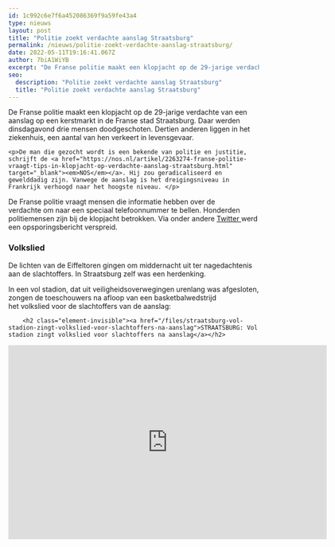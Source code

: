 ```yaml
---
id: 1c992c6e7f6a452086369f9a59fe43a4
type: nieuws
layout: post
title: "Politie zoekt verdachte aanslag Straatsburg"
permalink: /nieuws/politie-zoekt-verdachte-aanslag-straatsburg/
date: 2022-05-11T19:16:41.067Z
author: 7biA1WiYB
excerpt: "De Franse politie maakt een klopjacht op de 29-jarige verdachte van een aanslag op een kerstmarkt in de Franse stad Straatsburg. Daar werden dinsdagavond drie mensen doodgeschoten. Dertien anderen liggen in het ziekenhuis, een aantal van hen verkeert in levensgevaar.   "
seo:
  description: "Politie zoekt verdachte aanslag Straatsburg"
  title: "Politie zoekt verdachte aanslag Straatsburg"
---
```

De Franse politie maakt een klopjacht op de 29-jarige verdachte van een aanslag op een kerstmarkt in de Franse stad Straatsburg. Daar werden dinsdagavond drie mensen doodgeschoten. Dertien anderen liggen in het ziekenhuis, een aantal van hen verkeert in levensgevaar.   

    <p>De man die gezocht wordt is een bekende van politie en justitie, schrijft de <a href="https://nos.nl/artikel/2263274-franse-politie-vraagt-tips-in-klopjacht-op-verdachte-aanslag-straatsburg.html" target="_blank"><em>NOS</em></a>. Hij zou geradicaliseerd en gewelddadig zijn. Vanwege de aanslag is het dreigingsniveau in Frankrijk verhoogd naar het hoogste niveau. </p>
<p>De Franse politie vraagt mensen die informatie hebben over de verdachte om naar een speciaal telefoonnummer te bellen. Honderden politiemensen zijn bij de klopjacht betrokken. Via onder andere <a href="https://twitter.com/PoliceNationale/status/1072919322610335750?ref_src=twsrc%5Etfw%7Ctwcamp%5Etweetembed%7Ctwterm%5E1072919322610335750&amp;ref_url=https%3A%2F%2Fwww.nytimes.com%2F2018%2F12%2F12%2Fworld%2Feurope%2Ffrance-strasbourg-shooting.html" target="_blank">Twitter </a>werd een opsporingsbericht verspreid. </p>
<h3>Volkslied</h3>
<p>De lichten van de Eiffeltoren gingen om middernacht uit ter nagedachtenis aan de slachtoffers. In Straatsburg zelf was een herdenking.</p>
<p>In een vol stadion, dat uit veiligheidsoverwegingen urenlang was afgesloten, zongen de toeschouwers na afloop van een basketbalwedstrijd het volkslied voor de slachtoffers van de aanslag: <div class="media media-element-container media-default"><div id="file-535617" class="file file-video file-video-youtube">

        <h2 class="element-invisible"><a href="/files/straatsburg-vol-stadion-zingt-volkslied-voor-slachtoffers-na-aanslag">STRAATSBURG: Vol stadion zingt volkslied voor slachtoffers na aanslag</a></h2>
    
  
  <div class="content">
    <div class="media-youtube-video media-element file-default media-youtube-1">
  <iframe class="media-youtube-player" width="640" height="390" title="STRAATSBURG: Vol stadion zingt volkslied voor slachtoffers na aanslag" src="https://www.youtube.com/embed/VMayvMlOSdU?wmode=opaque&controls=" name="STRAATSBURG: Vol stadion zingt volkslied voor slachtoffers na aanslag" frameborder="0" allowfullscreen="">Video van STRAATSBURG: Vol stadion zingt volkslied voor slachtoffers na aanslag</iframe>
</div>
  </div>

  
</div>
</div>  
